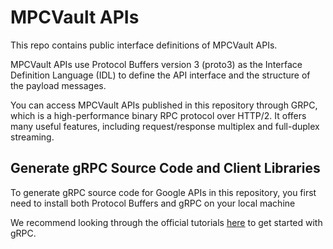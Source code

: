 # MPCVault APIs

This repo contains public interface definitions of MPCVault APIs.

MPCVault APIs use Protocol Buffers version 3 (proto3) as the Interface Definition Language (IDL) to define the API interface and the structure of the payload messages.

You can access MPCVault APIs published in this repository through GRPC, which is a high-performance binary RPC protocol over HTTP/2. It offers many useful features, including request/response multiplex and full-duplex streaming.

## Generate gRPC Source Code and Client Libraries

To generate gRPC source code for Google APIs in this repository, you first need to install both Protocol Buffers and gRPC on your local machine

We recommend looking through the official tutorials [here](https://grpc.io/docs/languages) to get started with gRPC.
